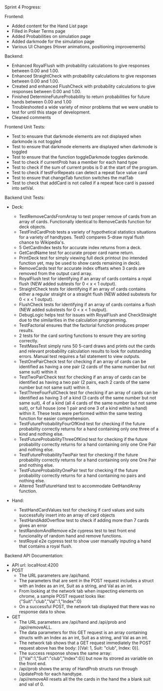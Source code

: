 Sprint 4 Progress:

Frontend:

  - Added content for the Hand List page
  - Filled in Poker Terms page
  - Added Probabilities on simulation page
  - Added darkmode for the simulation page
  - Various UI Changes (Hover animations, positioning improvements)


Backend:

  - Enhanced RoyalFlush with probability calculations to give responses between 0.00 and 1.00.
  - Enhanced StraightCheck with probability calculations to give responses between 0.00 and 1.00.
  - Created and enhanced FlushCheck with probability calculations to give responses between 0.00 and 1.00.
  - Finished DetermineFutureProbability to return probabilities for future hands between 0.00 and 1.00
  - Troubleshooted a wide variety of minor problems that we were unable to test for until this stage of development.
  - Cleaned comments

Frontend Unit Tests:

  - Test to ensuare that darkmode elements are not displayed when darkmode is not toggled
  - Test to ensure that darkmode elements are displayed when darkmode is toggled
  - Test to ensure that the function toggleDarkmode toggles darkmode. 
  - Test to check if currentProb has a member for each hand type
  - Test to check if the sum of current probs is 0 at the start of the program.
  - Test to check if testForRepeats can detect a repeat face value card
  - Test to ensure that changeTab function switches the matTab
  - Test to check that addCard is not called if a repeat face card is passed into setVal.

Backend Unit Tests:

  - Deck:
    - TestRemoveCardsFromArray to test proper remove of cards from an array of cards. Functionally identical to RemoveCards function for deck objects.
    - TestFindCardProb tests a variety of hypothetical statistics situations for a variety of handtypes. Test0 compares 5-draw royal flush chance to Wikipedia's.
    - 5 GetCardIndex tests for accurate index returns from a deck.
    - GetCardName test for accurate proper card name return.
    - PrintDeck test for simply viewing full deck printout (no intended function yet, may be used to show cards remaining in deck).
    - RemoveCards test for accurate index offsets when 3 cards are removed from the output card array.
    - RoyalFlush test for identifying if an array of cards contains a royal flush (NEW added subtests for 0 < x < 1 output).
    - StraightCheck tests for identifying if an array of cards contains either a regular straight or a straight flush (NEW added substests for 0 < x < 1 output).
    - FlushCheck tests for identifying if an array of cards contains a flush (NEW added substests for 0 < x < 1 output).
    - DebugLogic helps test for issues with RoyalFlush and CheckStraight due to the similarities in the calculation programming.
    - TestFactorial ensures that the factorial function produces proper results.
    - 2 tests for the card sorting functions to ensure they are sorting correctly.
    - TestMassTest simply runs 50 5-card draws and prints out the cards and relevant probability calculation results to look for outstanding errors. Manual test requires a fail statement to view outputs.
    - TestOnePairCheck test for checking if an array of cards can be identified as having a one pair (2 cards of the same number but not same suit) within it
    - TestTwoPairCheck test for checking if an array of cards can be identified as having a two pair (2 pairs, each 2 cards of the same number but not same suit) within it.
    - TestThreeFourFullCheck test for checking if an array of cards can be identified as having 3 of a kind (3 cards of the same number but not same suit), 4 of a kind (all 4 cards of the same number but not same suit), or full house (one 1 pair and one 3 of a kind within a hand) within it. These tests were performed within the same testing function for easier comprehension. 
    - TestFutureProbabilityFourOfKind test for checking if the future probability correctly returns for a hand containing only one three of a kind and nothing else.
    - TestFutureProbabilityThreeOfKind test for checking if the future probability correctly returns for a hand containing only one One Pair and nothing else.
    - TestFutureProbabilityTwoPair test for checking if the future probability correctly returns for a hand containing only one One Pair and nothing else.
    - TestFutureProbabilityOnePair test for checking if the future probability correctly returns for a hand containing no pairs and nothing else.
    - Altered TestFutureHand test to accommodate GetHandArray function.
  
  - Hand:
    - TestHandCardValues test for checking if card values and suits successfully insert into an array of card objects
    - TestHandAddOverflow test to check if adding more than 7 cards gives an error
    - testRandomAndRemove e2e cypress test to test front end funcionality of random hand and remove functions.
    - testRoyal e2e cypress test to show user manually inputing a hand that contains a royal flush.

Backend API Documentation:

  - API url: localHost:4200
  - POST
    - The URL parameters are /api/hand.
    - The parameters that are sent in the POST request includes a struct with an Index as an int, Suit as a string, and Val as an int.
    - From looking at the network tab when inspecting elements on chrome, a sample POST request looks like: {"Suit":"club","Val":1,"Index":0}
    - On a successful POST, the network tab displayed that there was no response data to show. 
  - GET
    - The URL parameters are /api/hand and /api/prob and /api/removeALL.
    - The data parameters for this GET request is an array containing structs with an Index as an int, Suit as a string, and Val as an int.
    - The network tab shows that a GET request immediately the POST request above has the body: [{Val: 1, Suit: "club", Index: 0}].
    - The success response shows the same array: [{"Val":1,"Suit":"club","Index":0}] but now its strored as variable on the front end.
    - /api/prob shows the array of HandProb structs run through UpdateProb for each handtype.
    - /api/removeAll resets all the the cards in the hand the a blank suit and val of 0.
